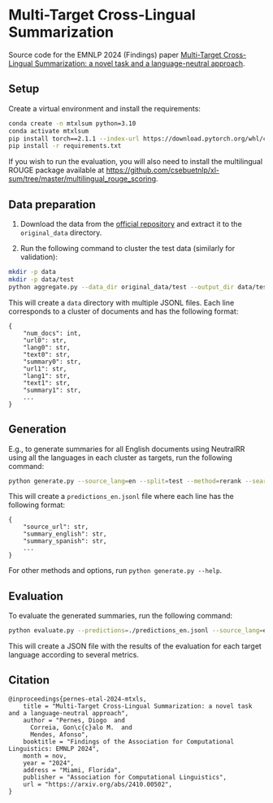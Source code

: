 # Multi-Target Cross-Lingual Summarization

Source code for the EMNLP 2024 (Findings) paper [Multi-Target Cross-Lingual Summarization: a novel task and a language-neutral approach](https://arxiv.org).

## Setup

Create a virtual environment and install the requirements:

```bash
conda create -n mtxlsum python=3.10
conda activate mtxlsum
pip install torch==2.1.1 --index-url https://download.pytorch.org/whl/cu121
pip install -r requirements.txt
```

If you wish to run the evaluation, you will also need to install the multilingual ROUGE  package
available at <https://github.com/csebuetnlp/xl-sum/tree/master/multilingual_rouge_scoring>.

## Data preparation

1. Download the data from the [official repository](https://github.com/csebuetnlp/CrossSum) and extract it to the `original_data` directory.

2. Run the following command to cluster the test data (similarly for validation):

```bash
mkdir -p data
mkdir -p data/test
python aggregate.py --data_dir original_data/test --output_dir data/test --langs arabic chinese_simplified english french portuguese russian spanish
```

This will create a `data` directory with multiple JSONL files. Each line corresponds to a cluster of documents and has the following format:

```
{
    "num_docs": int,
    "url0": str,
    "lang0": str,
    "text0": str,
    "summary0": str,
    "url1": str,
    "lang1": str,
    "text1": str,
    "summary1": str,
    ...
}
```

## Generation

E.g., to generate summaries for all English documents using NeutralRR using all the languages in each cluster as targets, run the following command:

```bash
python generate.py --source_lang=en --split=test --method=rerank --search_mode=dijkstra --num_candidates=8 --temperature=1.0 --top_k=50 --num_sampling_beams=5 --output=predictions_en.jsonl
```

This will create a `predictions_en.jsonl` file where each line has the following format:

```
{
    "source_url": str,
    "summary_english": str,
    "summary_spanish": str,
    ...
}
```

For other methods and options, run `python generate.py --help`.

## Evaluation

To evaluate the generated summaries, run the following command:

```bash
python evaluate.py --predictions=./predictions_en.jsonl --source_lang=en --split=test --output=predictions_en_eval.json
```

This will create a JSON file with the results of the evaluation for each target language according to several metrics.

## Citation

```
@inproceedings{pernes-etal-2024-mtxls,
    title = "Multi-Target Cross-Lingual Summarization: a novel task and a language-neutral approach",
    author = "Pernes, Diogo  and
      Correia, Gon\c{c}alo M.  and
      Mendes, Afonso",
    booktitle = "Findings of the Association for Computational Linguistics: EMNLP 2024",
    month = nov,
    year = "2024",
    address = "Miami, Florida",
    publisher = "Association for Computational Linguistics",
    url = "https://arxiv.org/abs/2410.00502",
}
```
